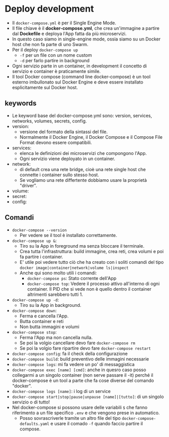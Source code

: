 # Deploy development
* Il `docker-compose.yml` è per il Single Engine Mode.
* Il file chiave è il __docker-compose.yml__, che crea un'immagine a partire dal __Dockefile__ e deploya l'App fatta da più microservizi.
* In questo caso siamo in single-engine mode, ossia siamo su un Docker host che non fa parte di uno Swarm.
* Per il deploy `docker-compose up`
  * `-f` per un file con un nome custom
  * `-d` per farlo partire in background
* Ogni servizio parte in un container, in development il concetto di servizio e container è praticamente simile.
* Il tool Docker compose (command line docker-compose) è un tool esterno imbullonato sul Docker Engine e deve essere installato esplicitamente sul Docker host.

## keywords
* Le keyword base del docker-compose.yml sono: version, services, networks, volumes, secrets, config.
* version:
  * versione del formato della sintassi del file.
  * Normalmente il Docker Engine, il Docker Compose e il Compose File Format devono essere compatibili.
* services:
  * elenca le definizioni dei microservizi che compongono l'App.
  * Ogni servizio viene deployato in un container.
* network:
  * di default crea una rete bridge, cioè una rete single host che connette i container sullo stesso host.
  * Se vogliamo una rete differtente dobbiamo usare la proprietà "driver".
* volume:
* secret:
* config:

## Comandi
* `docker-compose --version`
  * Per vedere se il tool è installato correttamente.
* `docker-compose up &`:
  * Tiro su la App in foreground ma senza bloccare il terminale.
  * Crea tutta l'infrastruttura: build immagine, crea reti, crea volumi e poi fa partire i container.
  * E' utile poi vedere tutto ciò che ha creato con i soliti comandi del tipo `docker image|container|network|volume ls|inspect`
  * Anche qui sono molto utili i comandi:
    * `docker-compose ps`: Stato corrente dell'App
    * `docker-compose top`: Vedere il processo attivo all'interno di ogni container. Il PID che si vede non è quello dentro il container altrimenti sarebbero tutti 1.
* `docker-compose up -d`:
  * Tiro su la App in background.
* `docker-compose down`:
  * Ferma e cancella l'App.
  * Butta container e reti
  * Non butta immagini e volumi
* `docker-compose stop`:
  * Ferma l'App ma non cancella nulla.
  * Se poi la volgio cancellare devo fare `docker-compose rm`
  * Se poi la volgio fare ripartire devo fare `docker-compose restart`
* `docker-compose config`: fa il check della configurazione
* `docker-compose build`: build preventivo delle immagini necessarie
* `docker-compose logs`: mi fa vedere un po' di messaggistica
* `docker-compose exec [name] [cmd]`: anche in quesro caso posso collegarmi a un singolo container (non serve passare il -it) perché il docker-compose è un tool a parte che fa cose diverse del comando "docker".
* `docker-compose logs [name]`: i log di un service
* `docker-compose start|stop|pause|unpause [name]|[tutto]`: di un singolo servizio o di tutto!
* Nel docker-compose si possono usare delle variabili `$` che fanno riferimento a un file specifico `.env` e che vengono prese in automatico. 
  * Posso sovrascriverle tramite un altro file del tipo `docker-compose-defaults.yaml` e usare il comado `-f` quando faccio partire il compose.